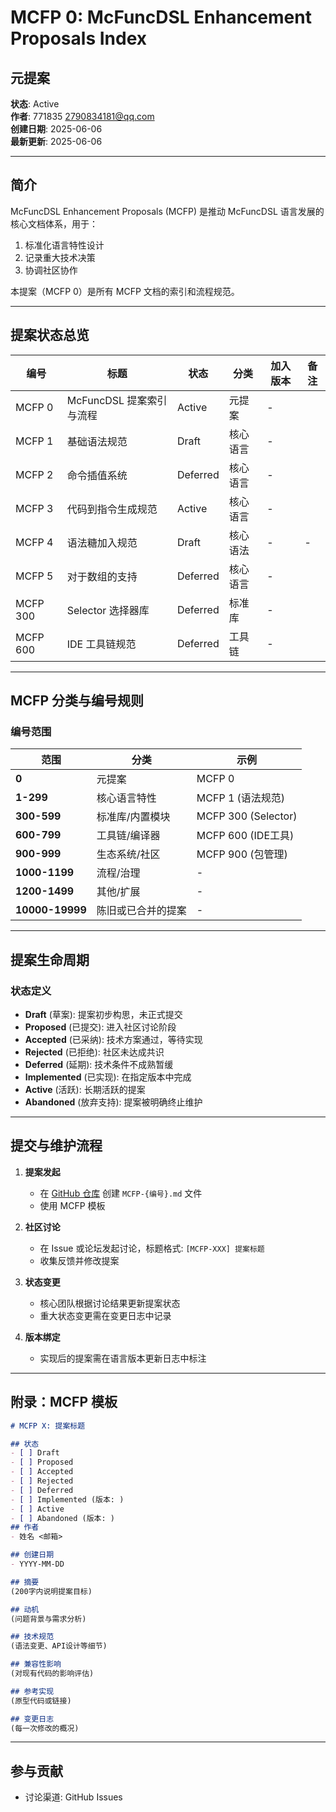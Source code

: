 # MCFP 0: McFuncDSL Enhancement Proposals Index

## 元提案

**状态**: Active  
**作者**: 771835 <2790834181@qq.com>  
**创建日期**: 2025-06-06  
**最新更新**: 2025-06-06

---

## 简介

McFuncDSL Enhancement Proposals (MCFP) 是推动 McFuncDSL 语言发展的核心文档体系，用于：

1. 标准化语言特性设计
2. 记录重大技术决策
3. 协调社区协作

本提案（MCFP 0）是所有 MCFP 文档的索引和流程规范。

---

## 提案状态总览

| 编号       | 标题                | 状态       | 分类   | 加入版本 | 备注 |
|----------|-------------------|----------|------|------|----|
| MCFP 0   | McFuncDSL 提案索引与流程 | Active   | 元提案  | -    |    |
| MCFP 1   | 基础语法规范            | Draft    | 核心语言 | -    |    |
| MCFP 2   | 命令插值系统            | Deferred | 核心语言 | -    |    |
| MCFP 3   | 代码到指令生成规范         | Active   | 核心语言 | -    |    |
| MCFP 4   | 语法糖加入规范           | Draft    | 核心语法 | -    | -  |
| MCFP 5   | 对于数组的支持           | Deferred | 核心语言 | -    |    |
| MCFP 300 | Selector 选择器库     | Deferred | 标准库  | -    |    |
| MCFP 600 | IDE 工具链规范         | Deferred | 工具链  | -    |    |

---

## MCFP 分类与编号规则

### 编号范围

| 范围              | 分类        | 示例                  |
|-----------------|-----------|---------------------|
| **0**           | 元提案       | MCFP 0              |
| **1-299**       | 核心语言特性    | MCFP 1 (语法规范)       |
| **300-599**     | 标准库/内置模块  | MCFP 300 (Selector) |
| **600-799**     | 工具链/编译器   | MCFP 600 (IDE工具)    |
| **900-999**     | 生态系统/社区   | MCFP 900 (包管理)      |
| **1000-1199**   | 流程/治理     | -                   |
| **1200-1499**   | 其他/扩展     | -                   |
| **10000-19999** | 陈旧或已合并的提案 | -                   |

---

## 提案生命周期

### 状态定义

- **Draft** (草案): 提案初步构思，未正式提交
- **Proposed** (已提交): 进入社区讨论阶段
- **Accepted** (已采纳): 技术方案通过，等待实现
- **Rejected** (已拒绝): 社区未达成共识
- **Deferred** (延期): 技术条件不成熟暂缓
- **Implemented** (已实现): 在指定版本中完成
- **Active** (活跃): 长期活跃的提案
- **Abandoned** (放弃支持): 提案被明确终止维护

---

## 提交与维护流程

1. **提案发起**
    - 在 [GitHub 仓库](https://github.com/your-repo) 创建 `MCFP-{编号}.md` 文件
    - 使用 MCFP 模板

2. **社区讨论**
    - 在 Issue 或论坛发起讨论，标题格式: `[MCFP-XXX] 提案标题`
    - 收集反馈并修改提案

3. **状态变更**
    - 核心团队根据讨论结果更新提案状态
    - 重大状态变更需在变更日志中记录

4. **版本绑定**
    - 实现后的提案需在语言版本更新日志中标注

---

## 附录：MCFP 模板

```markdown
# MCFP X: 提案标题

## 状态
- [ ] Draft
- [ ] Proposed
- [ ] Accepted
- [ ] Rejected
- [ ] Deferred
- [ ] Implemented (版本: )
- [ ] Active
- [ ] Abandoned (版本: )
## 作者
- 姓名 <邮箱>

## 创建日期
- YYYY-MM-DD

## 摘要
(200字内说明提案目标)

## 动机
(问题背景与需求分析)

## 技术规范
(语法变更、API设计等细节)

## 兼容性影响
(对现有代码的影响评估)

## 参考实现
(原型代码或链接)

## 变更日志
(每一次修改的概况)
```

---

## 参与贡献

- 讨论渠道: GitHub Issues
